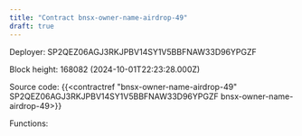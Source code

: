 ```yaml
---
title: "Contract bnsx-owner-name-airdrop-49"
draft: true
---
```

Deployer: SP2QEZ06AGJ3RKJPBV14SY1V5BBFNAW33D96YPGZF


 



Block height: 168082 (2024-10-01T22:23:28.000Z)

Source code: {{<contractref "bnsx-owner-name-airdrop-49" SP2QEZ06AGJ3RKJPBV14SY1V5BBFNAW33D96YPGZF bnsx-owner-name-airdrop-49>}}

Functions:


